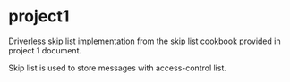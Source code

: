 # project1

Driverless skip list implementation from the skip list cookbook provided in project 1 document.

Skip list is used to store messages with access-control list.
